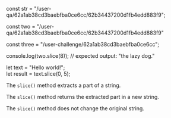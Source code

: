 


const str = "/user-qa/62a1ab38cd3baebfba0ce6cc/62b34437200d1fb4edd883f9";

const two = "/user-qa/62a1ab38cd3baebfba0ce6cc/62b34437200d1fb4edd883f9"

const three = "/user-challenge/62a1ab38cd3baebfba0ce6cc";

console.log(two.slice(8));
// expected output: "the lazy dog."


let text = "Hello world!";  
let result = text.slice(0, 5);


The `slice()` method extracts a part of a string.

The `slice()` method returns the extracted part in a new string.

The `slice()` method does not change the original string.